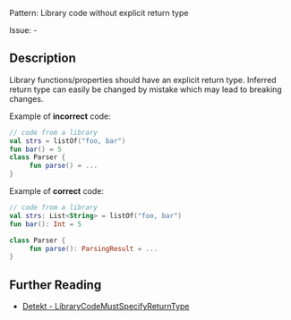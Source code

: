 Pattern: Library code without explicit return type

Issue: -

## Description

Library functions/properties should have an explicit return type. Inferred return type can easily be changed by mistake which may lead to breaking changes.

Example of **incorrect** code:

```kotlin
// code from a library
val strs = listOf("foo, bar")
fun bar() = 5
class Parser {
     fun parse() = ...
}
```

Example of **correct** code:

```kotlin
// code from a library
val strs: List<String> = listOf("foo, bar")
fun bar(): Int = 5

class Parser {
     fun parse(): ParsingResult = ...
}
```

## Further Reading

* [Detekt - LibraryCodeMustSpecifyReturnType](https://arturbosch.github.io/detekt/style.html#librarycodemustspecifyreturntype)